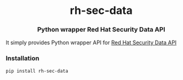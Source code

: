 <h1 align="center"> rh-sec-data </h1>
<h3 align="center"> Python wrapper Red Hat Security Data API</h3>

It simply provides Python wrapper API for [Red Hat Security Data API](https://access.redhat.com/documentation/en-us/red_hat_security_data_api/1.0/)

### Installation

```
pip install rh-sec-data
```

